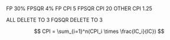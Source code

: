 FP 30%
FPSQR 4%
FP CPI 5
FPSQR CPI 20
OTHER CPI 1.25

ALL DELETE TO 3
FQSQR DELETE TO 3

$$
CPI = \sum_{i=1}^n(CPI_i \times \frac{IC_i}{IC}) 
$$
